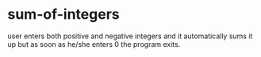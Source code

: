 # sum-of-integers
user enters both positive and negative integers and it automatically sums it up but as soon as he/she enters 0 the program exits.
